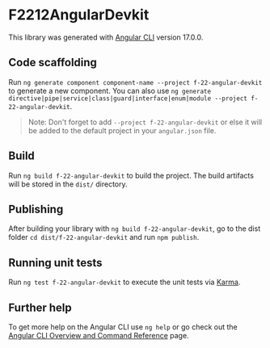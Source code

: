 # F2212AngularDevkit

This library was generated with [Angular CLI](https://github.com/angular/angular-cli) version 17.0.0.

## Code scaffolding

Run `ng generate component component-name --project f-22-angular-devkit` to generate a new component. You can also use `ng generate directive|pipe|service|class|guard|interface|enum|module --project f-22-angular-devkit`.

> Note: Don't forget to add `--project f-22-angular-devkit` or else it will be added to the default project in your `angular.json` file.

## Build

Run `ng build f-22-angular-devkit` to build the project. The build artifacts will be stored in the `dist/` directory.

## Publishing

After building your library with `ng build f-22-angular-devkit`, go to the dist folder `cd dist/f-22-angular-devkit` and run `npm publish`.

## Running unit tests

Run `ng test f-22-angular-devkit` to execute the unit tests via [Karma](https://karma-runner.github.io).

## Further help

To get more help on the Angular CLI use `ng help` or go check out the [Angular CLI Overview and Command Reference](https://angular.io/cli) page.
